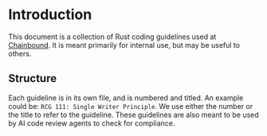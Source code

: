 # Introduction

This document is a collection of Rust coding guidelines used at [Chainbound](https://chainbound.io). It is meant primarily for internal use, but may be useful to others.

## Structure
Each guideline is in its own file, and is numbered and titled. An example could be: `RCG 111: Single Writer Principle`. We use either the number or the title to refer to the guideline. These guidelines are also meant to be used by AI code review agents to check for compliance.